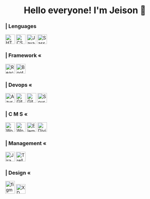 
<h1 align="center">Hello everyone! I'm Jeison 👋</h1>

<h3 align="left"> | Lenguages</h3>
<p align="left">
      <img
      src="https://cdn-icons-png.flaticon.com/512/1051/1051277.png"
      alt="HTML"
      width="30"
      height="30 "
      />
      <img
      src="https://cdn-icons-png.flaticon.com/512/732/732190.png"
      alt="CSS"
      width="30"
      height="30"
      />
      <img
      src="https://cdn.worldvectorlogo.com/logos/javascript-1.svg"
      alt="JavaScript"
      width="30"
      height="30"
      />
      <img
        src="https://www.vectorlogo.zone/logos/sass-lang/sass-lang-icon.svg"
        alt="Sass"
        width="30"
        height="30"
      />
</p>
<h3 align="left"> | Framework «</h3>
 <p align="left">
<img
  src="https://cdn.worldvectorlogo.com/logos/react-2.svg"
  alt="React"
  width="30"
  height="30"
/>
<img
  src="https://cdn-icons-png.flaticon.com/512/5968/5968672.png"
  alt="Bootstrap"
  width="30"
  height="30"
/>
</p>
<h3 align="left"> | Devops «</h3>
 <p align="left">
<img
  src="https://www.vectorlogo.zone/logos/microsoft_azure/microsoft_azure-icon.svg"
  alt="Azure"
  width="30"
  height="30"
/>   <img
  src="https://www.vectorlogo.zone/logos/git-scm/git-scm-icon.svg"
  alt="Git"
  width="30"
  height="30"
/>
<img
  src="https://cdn.iconscout.com/icon/free/png-256/developer-tool-1889493-1597553.png"
  alt="GitHub"
  width="30"
  height="30"
/>
<img
  src="https://cdn.iconscout.com/icon/free/png-256/sourcetree-3521724-2945168.png"
  alt="SourceTree"
  width="30"
  height="30"
/>

</P>
<h3 align="left"> | C M S «</h3>
 <p align="left">
<img
  src="https://cdn.worldvectorlogo.com/logos/wordpress-icon-1.svg"
  alt="Wordpress"
  width="30"
  height="30"
/>   <img
  src="https://cdn.worldvectorlogo.com/logos/woocommerce.svg"
  alt="WooCommerce"
  width="30"
  height="30"
/>   <img
  src="https://cdn-icons-png.flaticon.com/512/5968/5968699.png"
  alt="Elementor"
  width="30"
  height="30"
/>
<img
  src="https://www.cursowp-online.com//wp-content/uploads/2019/09/logo-divi-512px.png"
  alt="Divi"
  width="30"
  height="30"
/>
</p>
<h3 align="left"> | Management «</h3>
 <p align="left">
<img
  src="https://cdn.worldvectorlogo.com/logos/jira-3.svg"
  alt="Jira"
  width="30"
  height="30"
/>   <img
  src="https://cdn.worldvectorlogo.com/logos/trello.svg"
  alt="Trello"
  width="30"
  height="30"
/>
</p>
<h3 align="left"> | Design «</h3>
 <p align="left">
<img
  src="https://www.vectorlogo.zone/logos/figma/figma-icon.svg"
  alt="figma"
  width="30"
  height="40"
/>   <img
  src="https://cdn.worldvectorlogo.com/logos/adobe-xd-2.svg"
  alt="XD"
  width="30"
  height="30"
/>
</p>
